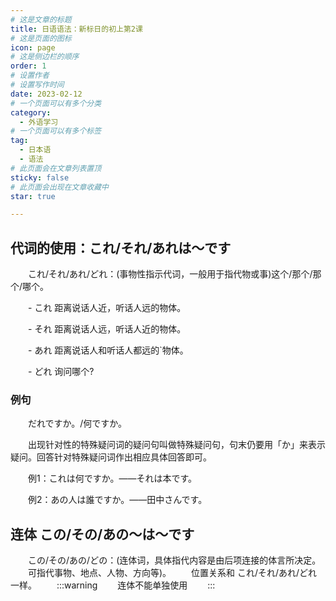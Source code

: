 ```yaml
---
# 这是文章的标题
title: 日语语法：新标日的初上第2课
# 这是页面的图标
icon: page
# 这是侧边栏的顺序
order: 1
# 设置作者
# 设置写作时间
date: 2023-02-12
# 一个页面可以有多个分类
category:
  - 外语学习
# 一个页面可以有多个标签
tag:
  - 日本语
  - 语法
# 此页面会在文章列表置顶
sticky: false
# 此页面会出现在文章收藏中
star: true

---
```





## 代词的使用：これ/それ/あれは～です

　　これ/それ/あれ/どれ：(事物性指示代词，一般用于指代物或事)这个/那个/那个/哪个。

　　- これ 距离说话人近，听话人远的物体。

　　- それ 距离说话人远，听话人近的物体。

　　- あれ 距离说话人和听话人都远的`物体。

　　- どれ 询问哪个?

### 例句
　　だれですか。/何ですか。

　　出现针对性的特殊疑问词的疑问句叫做特殊疑问句，句末仍要用「か」来表示疑问。回答针对特殊疑问词作出相应具体回答即可。

　　例1：これは何ですか。——それは本です。

　　例2：あの人は誰ですか。——田中さんです。

## 连体 この/その/あの～は～です

　　この/その/あの/どの：(连体词，具体指代内容是由后项连接的体言所决定。
　　可指代事物、地点、人物、方向等)。
　　位置关系和 これ/それ/あれ/どれ一样。
　　:::warning 
　　连体不能单独使用
　　:::





